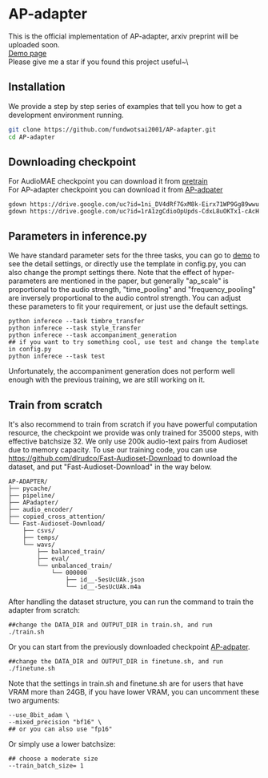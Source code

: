 # AP-adapter
This is the official implementation of AP-adapter, arxiv preprint will be uploaded soon.\
[Demo page](https://young-almond-689.notion.site/Audio-Prompt-Adapter-Unleashing-Music-Editing-Abilities-For-Text-To-Music-with-Lightweight-Finetuni-fbbfeb0608664f61a6bf894d56e85820)\
Please give me a star if you found this project useful~\

## Installation
We provide a step by step series of examples that tell you how to get a development environment running.

```bash
git clone https://github.com/fundwotsai2001/AP-adapter.git
cd AP-adapter
```
## Downloading checkpoint
For AudioMAE checkpoint you can download it from 
[pretrain](https://drive.google.com/file/d/1ni_DV4dRf7GxM8k-Eirx71WP9Gg89wwu/view?usp=share_link)\
For AP-adapter checkpoint you can download it from
[AP-adpater](https://drive.google.com/drive/u/0/folders/1TPbiVx4ijjd2tdbLNmwPgpR8UUoRizmj)
```
gdown https://drive.google.com/uc?id=1ni_DV4dRf7GxM8k-Eirx71WP9Gg89wwu
gdown https://drive.google.com/uc?id=1rA1zgCdioOpUpds-CdxL8uOKTx1-cAcH
```


## Parameters in inference.py

We have standard parameter sets for the three tasks, you can go to [demo](https://young-almond-689.notion.site/Zero-shot-music-text-fusionfbbfeb0608664f61a6bf894d56e85820) to see the detail settings, or directly use the template in config.py, you can also change the prompt settings there. Note that the effect of hyper-parameters are mentioned in the paper, but generally "ap_scale" is proportional to the audio strength, "time_pooling" and "frequency_pooling" are inversely proportional to the audio control strength. You can adjust these parameters to fit your requirement, or just use the default settings.
```
python inferece --task timbre_transfer
python inferece --task style_transfer
python inferece --task accompaniment_generation
## if you want to try something cool, use test and change the template in config.py
python inferece --task test
```
Unfortunately, the accompaniment generation does not perform well enough with the previous training, we are still working on it.
## Train from scratch
It's also recommend to train from scratch if you have powerful computation resource, the checkpoint we provide was only trained for 35000 steps, with effective batchsize 32.
We only use 200k audio-text pairs from Audioset due to memory capacity. 
To use our training code, you can use https://github.com/dlrudco/Fast-Audioset-Download to download the dataset, and put "Fast-Audioset-Download" in the way below.
```
AP-ADAPTER/
├── pycache/
├── pipeline/
├── APadapter/
├── audio_encoder/
├── copied_cross_attention/
└── Fast-Audioset-Download/
    ├── csvs/
    ├── temps/
    └── wavs/
        ├── balanced_train/
        ├── eval/
        └── unbalanced_train/
            └── 000000
                ├── id__-5esUcUAk.json
                └── id__-5esUcUAk.m4a
```
After handling the dataset structure, you can run the command to train the adapter from scratch:
```
##change the DATA_DIR and OUTPUT_DIR in train.sh, and run
./train.sh
```
Or you can start from the previously downloaded checkpoint [AP-adpater](https://drive.google.com/drive/u/0/folders/1TPbiVx4ijjd2tdbLNmwPgpR8UUoRizmj).
```
##change the DATA_DIR and OUTPUT_DIR in finetune.sh, and run
./finetune.sh
```
Note that the settings in train.sh and finetune.sh are for users that have VRAM more than 24GB, if you have lower VRAM, you can uncomment these two arguments:
```
--use_8bit_adam \
--mixed_precision "bf16" \ 
## or you can also use "fp16"
```
Or simply use a lower batchsize:
```
## choose a moderate size
--train_batch_size= 1 
```

